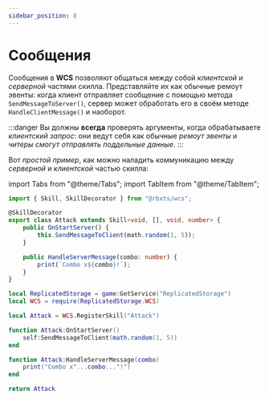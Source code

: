 ```yaml
---
sidebar_position: 8
---
```


# Сообщения

Сообщения в **WCS** позволяют общаться между собой *клиентской* и *серверной* частями скилла.
Представляйте их как обычные ремоут эвенты: когда клиент отправляет сообщение с помощью метода `SendMessageToServer()`, сервер может обработать его
в своём методе `HandleClientMessage()` и наоборот.

:::danger
Вы должны **всегда** проверять аргументы, когда обрабатываете *клиентский запрос*: они ведут себя как обычные *ремоут эвенты* и *читеры* *смогут отправлять поддельные данные*.
:::

Вот *простой пример*, как можно наладить коммуникацию между *серверной* и *клиентской* частью скилла:

import Tabs from "@theme/Tabs";
import TabItem from "@theme/TabItem";

<Tabs groupId="languages">
<TabItem value="TypeScript" default>

```ts title="attack.ts" showLineNumbers
import { Skill, SkillDecorator } from "@rbxts/wcs";

@SkillDecorator
export class Attack extends Skill<void, [], void, number> {
	public OnStartServer() {
		this.SendMessageToClient(math.random(1, 5));
	}

	public HandleServerMessage(combo: number) {
		print(`Combo x${combo}!`);
	}
}
```

</TabItem>
<TabItem value="Luau">

```lua title="attack.lua" showLineNumbers
local ReplicatedStorage = game:GetService("ReplicatedStorage")
local WCS = require(ReplicatedStorage.WCS)

local Attack = WCS.RegisterSkill("Attack")

function Attack:OnStartServer()
	self:SendMessageToClient(math.random(1, 5))
end

function Attack:HandleServerMessage(combo)
	print("Combo x"...combo..."!")
end

return Attack
```

</TabItem>
</Tabs>